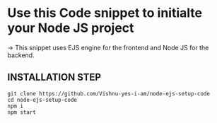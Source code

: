 # Use this Code snippet to initialte your Node JS project
-> This snippet uses EJS engine for the frontend and Node JS for the backend.

## INSTALLATION STEP 
```
git clone https://github.com/Vishnu-yes-i-am/node-ejs-setup-code
cd node-ejs-setup-code
npm i
npm start
```
